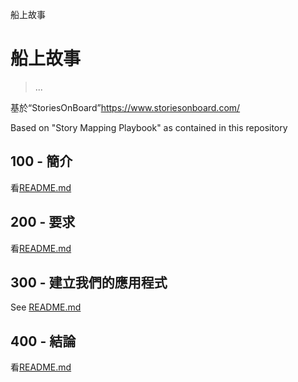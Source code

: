 船上故事

# 船上故事

> ...

基於“StoriesOnBoard”<https://www.storiesonboard.com/>

Based on "Story Mapping Playbook" as contained in this repository

## 100 - 簡介

看[README.md](./100/README.md)

## 200 - 要求

看[README.md](./200/README.md)

## 300 - 建立我們的應用程式

See [README.md](./300/README.md)

## 400 - 結論

看[README.md](./400/README.md)

